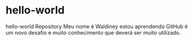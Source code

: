 # hello-world
hello-world Repository
Meu nome é Waldiney estou aprendendo GitHub
é um novo desafio e muito conhecimento que deverá ser muito utilizado.
